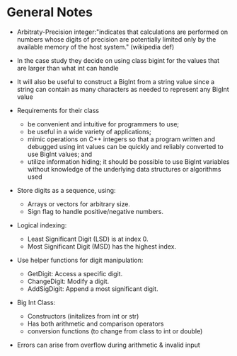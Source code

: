 # General Notes
- Arbitraty-Precision integer:"indicates that calculations are performed on numbers whose digits of precision are potentially limited only by the available memory of the host system." (wikipedia def)
- In the case study they decide on using class bigint for the values that are larger than what int can handle
- It will also be useful to construct a BigInt from a string value since a string can contain as many characters as needed to represent any BigInt value
- Requirements for their class
    -  be convenient and intuitive for programmers to use;
    -    be useful in a wide variety of applications;
    - mimic operations on C++ integers so that a program written and debugged using int values can be quickly and reliably converted to use BigInt values; and
    - utilize information hiding; it should be possible to use BigInt variables without knowledge of the underlying data structures or algorithms used
- Store digits as a sequence, using:
    - Arrays or vectors for arbitrary size.
    - Sign flag to handle positive/negative numbers.
- Logical indexing:
    - Least Significant Digit (LSD) is at index 0.
    - Most Significant Digit (MSD) has the highest index.
- Use helper functions for digit manipulation:
    - GetDigit: Access a specific digit.
    - ChangeDigit: Modify a digit.
    - AddSigDigit: Append a most significant digit.
- Big Int Class:
    - Constructors (initalizes from int or str)
    - Has both arithmetic and comparison operators
    - conversion functions (to change from class to int or double)


- Errors can arise from overflow during arithmetic & invalid input



